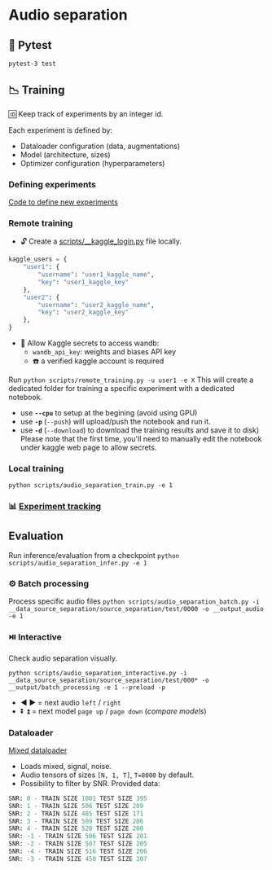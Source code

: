 # Audio separation
## :bug: Pytest

```bash
pytest-3 test
```


## :chart_with_downwards_trend: Training

:id: Keep track of experiments by an integer id. 

Each experiment is defined by:
- Dataloader configuration (data, augmentations)
- Model (architecture, sizes)
- Optimizer configuration (hyperparameters)

### Defining experiments
[Code to define new experiments](/src/gyraudio/audio_separation/experiment_tracking/experiments_definition.py)
### Remote training

- :unlock: Create a [scripts/__kaggle_login.py](/scripts/__kaggle_login.py) file locally.
```python
kaggle_users = {
    "user1": {
        "username": "user1_kaggle_name",
        "key": "user1_kaggle_key"
    },
    "user2": {
        "username": "user2_kaggle_name",
        "key": "user2_kaggle_key"
    },
}
```
- :key: Allow Kaggle secrets to access wandb:
  - `wandb_api_key`: weights and biases API key 
  - :phone: a verified kaggle account is required

Run `python scripts/remote_training.py -u user1 -e X`
This will create a dedicated folder for training a specific experiment with a dedicated notebook.
- use **`--cpu`** to setup at the begining (avoid using GPU)
- use **`-p`** (`--push`) will upload/push the notebook and run it.
- use **`-d`** (`--download`) to download the training results and save it to disk)
Please note that the first time, you'll need to manually edit the notebook under kaggle web page to allow secrets.


### Local training
`python scripts/audio_separation_train.py -e 1`

### :bar_chart: [Experiment tracking](https://wandb.ai/balthazarneveu/audio-sep)

## Evaluation
Run inference/evaluation from a checkpoint
`python scripts/audio_separation_infer.py -e 1`

### :gear: Batch processing
Process specific audio files
`python scripts/audio_separation_batch.py -i __data_source_separation/source_separation/test/0000 -o __output_audio -e 1`

### :play_or_pause_button: Interactive
Check audio separation visually.
```
python scripts/audio_separation_interactive.py -i __data_source_separation/source_separation/test/000* -o __output/batch_processing -e 1 --preload -p
```

- :arrow_backward: :arrow_forward: = next audio `left` / `right`
- :arrow_double_down: :arrow_double_up: = next model `page up` / `page down` (*compare models*)

### Dataloader
[Mixed dataloader](/src/gyraudio/audio_separation/data/mixed.py)
- Loads mixed, signal, noise.
- Audio tensors of sizes `[N, 1, T]`, `T=8000` by default.
- Possibility to filter by SNR.
Provided data:
```python
SNR: 0 - TRAIN SIZE 1001 TEST SIZE 395
SNR: 1 - TRAIN SIZE 506 TEST SIZE 209
SNR: 2 - TRAIN SIZE 485 TEST SIZE 171
SNR: 3 - TRAIN SIZE 509 TEST SIZE 206
SNR: 4 - TRAIN SIZE 520 TEST SIZE 200
SNR: -1 - TRAIN SIZE 506 TEST SIZE 201
SNR: -2 - TRAIN SIZE 507 TEST SIZE 205
SNR: -4 - TRAIN SIZE 516 TEST SIZE 206
SNR: -3 - TRAIN SIZE 450 TEST SIZE 207
```